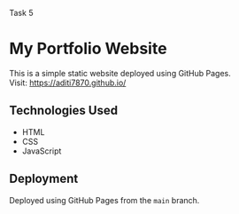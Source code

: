 Task 5

# My Portfolio Website

This is a simple static website deployed using GitHub Pages.  
Visit: https://aditi7870.github.io/

## Technologies Used
- HTML
- CSS
- JavaScript

## Deployment
Deployed using GitHub Pages from the `main` branch.
